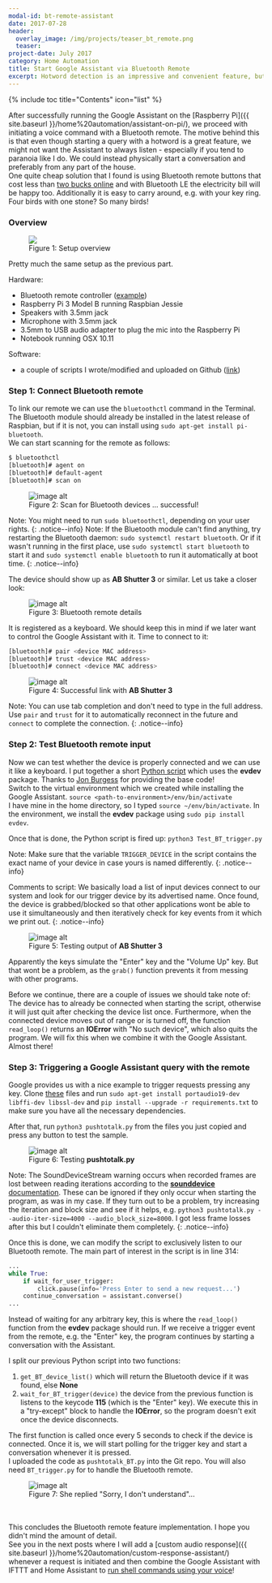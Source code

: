 ```yaml
---
modal-id: bt-remote-assistant
date: 2017-07-28
header:
  overlay_image: /img/projects/teaser_bt_remote.png
  teaser:
project-date: July 2017
category: Home Automation
title: Start Google Assistant via Bluetooth Remote
excerpt: Hotword detection is an impressive and convenient feature, but has with a big drawback&#58; it comes at the price of sacrificing part of our privacy. To address this issue, we can use a Bluetooth remote button to trigger a query.
---
```


{% include toc title="Contents" icon="list" %}

After successfully running the Google Assistant on the [Raspberry Pi]({{ site.baseurl }}/home%20automation/assistant-on-pi/), we proceed with initiating a voice command with a Bluetooth remote. The motive behind this is that even though starting a query with a hotword is a great feature, we might not want the Assistant to always listen - especially if you tend to paranoia like I do. We could instead physically start a conversation and preferably from any part of the house.  
One quite cheap solution that I found is using Bluetooth remote buttons that cost less than [two bucks online](https://www.amazon.com/UFCIT-Bluetooth-Wireless-Control-Smartphones/dp/B00LUNAA2O/) and with Bluetooth LE the electricity bill will be happy too. Additionally it is easy to carry around, e.g. with your key ring. Four birds with one stone? So many birds!

### Overview
<figure>
  <img src="/img/2017-07-28-BT-control-assistant/overview_setup.png">
  <figcaption>Figure 1: Setup overview</figcaption>
</figure>

Pretty much the same setup as the previous part.  

Hardware:
- Bluetooth remote controller \([example](https://www.amazon.com/UFCIT-Bluetooth-Wireless-Control-Smartphones/dp/B00LUNAA2O/)\)
- Raspberry Pi 3 Model B running Raspbian Jessie
- Speakers with 3.5mm jack
- Microphone with 3.5mm jack
- 3.5mm to USB audio adapter to plug the mic into the Raspberry Pi
- Notebook running OSX 10.11

Software:
- a couple of scripts I wrote/modified and uploaded on Github \([link](https://github.com/atwing/HomeAI-tutorial)\)

### Step 1: Connect Bluetooth remote
To link our remote we can use the `bluetoothctl` command in the Terminal. The Bluetooth module should already be installed in the latest release of Raspbian, but if it is not, you can install using `sudo apt-get install pi-bluetooth`.  
We can start scanning for the remote as follows:

```sh
$ bluetoothctl
[bluetooth]# agent on
[bluetooth]# default-agent
[bluetooth]# scan on
```

<figure>
  <img src="/img/2017-07-28-BT-control-assistant/scan_bt.gif" alt="image alt">
  <figcaption>Figure 2: Scan for Bluetooth devices ... successful!</figcaption>
</figure>

Note: You might need to run `sudo bluetoothctl`, depending on your user rights.
{: .notice--info}
Note: If the Bluetooth module can't find anything, try restarting the Bluetooth daemon: `sudo systemctl restart bluetooth`. Or if it wasn't running in the first place, use `sudo systemctl start bluetooth` to start it and `sudo systemctl enable bluetooth` to run it automatically at boot time.
{: .notice--info}

The device should show up as **AB Shutter 3** or similar. Let us take a closer look:

<figure>
  <img src="/img/2017-07-28-BT-control-assistant/bt_device_info.png" alt="image alt">
  <figcaption>Figure 3: Bluetooth remote details</figcaption>
</figure>

It is registered as a keyboard.  We should keep this in mind if we later want to control the Google Assistant with it. Time to connect to it:

```sh
[bluetooth]# pair <device MAC address>
[bluetooth]# trust <device MAC address>
[bluetooth]# connect <device MAC address>
```

<figure>
  <img src="/img/2017-07-28-BT-control-assistant/bt_connect.png" alt="image alt">
  <figcaption>Figure 4: Successful link with <b>AB Shutter 3</b></figcaption>
</figure>

Note: You can use tab completion and don't need to type in the full address. Use `pair` and `trust` for it to automatically reconnect in the future and `connect` to complete the connection.
{: .notice--info}

### Step 2: Test Bluetooth remote input
Now we can test whether the device is properly connected and we can use it like a keyboard. I put together a short [Python script](https://github.com/atwing/HomeAI-tutorial/blob/master/Test_BT_trigger.py) which uses the **evdev** package. Thanks to [Jon Burgess](https://github.com/jburgess777) for providing the base code!  
Switch to the virtual environment which we created while installing the Google Assistant.   `source <path-to-environment>/env/bin/activate`  
I have mine in the home directory, so I typed `source ~/env/bin/activate`. In the environment, we install the **evdev** package using `sudo pip install evdev`.  

Once that is done, the Python script is fired up:
`python3 Test_BT_trigger.py`

Note: Make sure that the variable `TRIGGER_DEVICE` in the script contains the exact name of your device in case yours is named differently.
{: .notice--info}

Comments to script: We basically load a list of input devices connect to our system and look for our trigger device by its advertised name. Once found, the device is grabbed/blocked so that other applications wont be able to use it simultaneously and then iteratively check for key events from it which we print out.
{: .notice--info}

<figure>
  <img src="/img/2017-07-28-BT-control-assistant/test_bt_trigger.png" alt="image alt">
  <figcaption>Figure 5: Testing output of <b>AB Shutter 3</b></figcaption>
</figure>

Apparently the keys simulate the "Enter" key and the "Volume Up" key. But that wont be a problem, as the `grab()` function prevents it from messing with other programs.  

Before we continue, there are a couple of issues we should take note of: The device has to already be connected when starting the script, otherwise it will just quit after checking the device list once. Furthermore, when the connected device moves out of range or is turned off, the function `read_loop()` returns an **IOError** with "No such device", which also quits the program. We will fix this when we combine it with the Google Assistant. Almost there!

### Step 3: Triggering a Google Assistant query with the remote
Google provides us with a nice example to trigger requests pressing any key. Clone [these](https://github.com/googlesamples/assistant-sdk-python/tree/master/google-assistant-sdk/googlesamples/assistant/grpc) files and run `sudo apt-get install portaudio19-dev libffi-dev libssl-dev` and `pip install --upgrade -r requirements.txt` to make sure you have all the necessary dependencies.  

After that, run `python3 pushtotalk.py` from the files you just copied and press any button to test the sample.

<figure>
  <img src="/img/2017-07-28-BT-control-assistant/test_pushtotalk.png" alt="image alt">
  <figcaption>Figure 6: Testing <b>pushtotalk.py</b></figcaption>
</figure>

Note: The SoundDeviceStream warning occurs when recorded frames are lost between reading iterations according to the [**sounddevice** documentation](http://python-sounddevice.readthedocs.io/en/0.3.8/index.html?highlight=overflow#sounddevice.Stream.read). These can be ignored if they only occur when starting the program, as was in my case. If they turn out to be a problem, try increasing the iteration and block size and see if it helps, e.g. `python3 pushtotalk.py --audio-iter-size=4000 --audio_block_size=8000`. I got less frame losses after this but I couldn't eliminate them completely.
{: .notice--info}

Once this is done, we can modify the script to exclusively listen to our Bluetooth remote. The main part of interest in the script is in line 314:
```python
...
while True:
    if wait_for_user_trigger:
        click.pause(info='Press Enter to send a new request...')
    continue_conversation = assistant.converse()
...
```
Instead of waiting for any arbitrary key, this is where the `read_loop()` function from the **evdev** package should run. If we receive a trigger event from the remote, e.g. the "Enter" key, the program continues by starting a conversation with the Assistant.  

I split our previous Python script into two functions:
1. `get_BT_device_list()` which will return the Bluetooth device if it was found, else **None**
2. `wait_for_BT_trigger(device)` the device from the previous function is listens to the keycode **115** (which is the "Enter" key). We execute this in a "try-except" block to handle the **IOError**, so the program doesn't exit once the device disconnects.  

The first function is called once every 5 seconds to check if the device is connected. Once it is, we will start polling for the trigger key and start a conversation whenever it is pressed.  
I uploaded the code as `pushtotalk_BT.py` into the Git repo. You will also need `BT_trigger.py` for to handle the Bluetooth remote.

<figure>
  <img src="/img/2017-07-28-BT-control-assistant/pushtotalk_BT.png" alt="image alt">
  <figcaption>Figure 7: She replied "Sorry, I don't understand"... </figcaption>
</figure>

<br><br>
This concludes the Bluetooth remote feature implementation. I hope you didn't mind the amount of detail.  
See you in the next posts where I will add a [custom audio response]({{ site.baseurl }}/home%20automation/custom-response-assistant/) whenever a request is initiated and then combine the Google Assistant with IFTTT and Home Assistant to [run shell commands using your voice]()!
